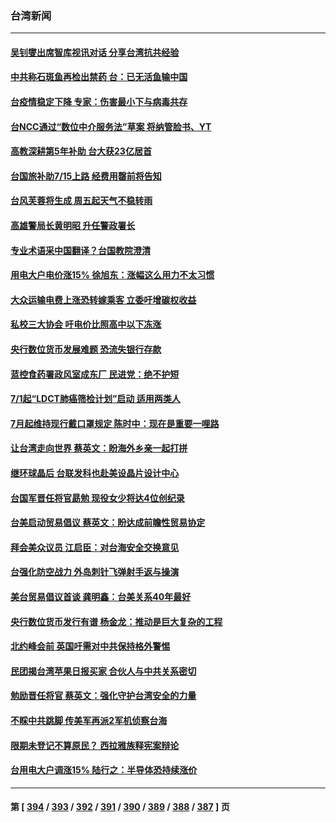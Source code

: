 ### 台湾新闻
---
#### [吴钊燮出席智库视讯对话 分享台湾抗共经验](../../pages/ncid1349361/n13770047.md) 
#### [中共称石斑鱼再检出禁药 台：已无活鱼输中国](../../pages/ncid1349361/n13769972.md) 
#### [台疫情稳定下降 专家：伤害最小下与病毒共存](../../pages/ncid1349361/n13769953.md) 
#### [台NCC通过“数位中介服务法”草案 将纳管脸书、YT](../../pages/ncid1349361/n13770038.md) 
#### [高教深耕第5年补助 台大获23亿居首](../../pages/ncid1349361/n13770062.md) 
#### [台国旅补助7/15上路 经费用罄前将告知](../../pages/ncid1349361/n13770061.md) 
#### [台风芙蓉将生成 周五起天气不稳转雨](../../pages/ncid1349361/n13770056.md) 
#### [高雄警局长黄明昭 升任警政署长](../../pages/ncid1349361/n13770054.md) 
#### [专业术语采中国翻译？台国教院澄清](../../pages/ncid1349361/n13770042.md) 
#### [用电大户电价涨15% 徐旭东：涨幅这么用力不太习惯](../../pages/ncid1349361/n13770009.md) 
#### [大众运输电费上涨恐转嫁乘客 立委吁增碳权收益](../../pages/ncid1349361/n13770020.md) 
#### [私校三大协会 吁电价比照高中以下冻涨](../../pages/ncid1349361/n13770016.md) 
#### [央行数位货币发展难题 恐流失银行存款](../../pages/ncid1349361/n13769981.md) 
#### [蓝控食药署政风室成东厂 民进党：绝不护短](../../pages/ncid1349361/n13769971.md) 
#### [7/1起“LDCT肺癌筛检计划”启动 适用两类人](../../pages/ncid1349361/n13769973.md) 
#### [7月起维持现行戴口罩规定 陈时中：现在是重要一哩路](../../pages/ncid1349361/n13769958.md) 
#### [让台湾走向世界 蔡英文：盼海外乡亲一起打拼](../../pages/ncid1349361/n13769950.md) 
#### [继环球晶后 台联发科也赴美设晶片设计中心](../../pages/ncid1349361/n13769945.md) 
#### [台国军晋任将官勗勉 现役女少将达4位创纪录](../../pages/ncid1349361/n13769874.md) 
#### [台美启动贸易倡议 蔡英文：盼达成前瞻性贸易协定](../../pages/ncid1349361/n13769941.md) 
#### [拜会美众议员 江启臣：对台海安全交换意见](../../pages/ncid1349361/n13769942.md) 
#### [台强化防空战力 外岛刺针飞弹射手返与操演](../../pages/ncid1349361/n13769934.md) 
#### [美台贸易倡议首谈 龚明鑫：台美关系40年最好](../../pages/ncid1349361/n13769663.md) 
#### [央行数位货币发行有谱 杨金龙：推动是巨大复杂的工程](../../pages/ncid1349361/n13769714.md) 
#### [北约峰会前 英国吁需对中共保持格外警惕](../../pages/ncid1349361/n13769720.md) 
#### [民团揭台湾苹果日报买家 合伙人与中共关系密切](../../pages/ncid1349361/n13769264.md) 
#### [勉励晋任将官 蔡英文：强化守护台湾安全的力量](../../pages/ncid1349361/n13769334.md) 
#### [不睬中共跳脚 传美军再派2军机侦察台海](../../pages/ncid1349361/n13769305.md) 
#### [限期未登记不算原民？ 西拉雅族释宪案辩论](../../pages/ncid1349361/n13769367.md) 
#### [台用电大户调涨15% 陆行之：半导体恐持续涨价](../../pages/ncid1349361/n13769291.md) 

---
#### 第 [ [394](./394.md) / [393](./393.md) / [392](./392.md) / [391](./391.md) / [390](./390.md) / [389](./389.md) / [388](./388.md) / [387](./387.md) ] 页
